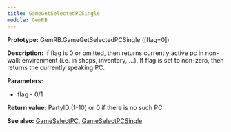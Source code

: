 ```yaml
---
title: GameGetSelectedPCSingle
module: GemRB
---
```


**Prototype:** GemRB.GameGetSelectedPCSingle ([flag=0])

**Description:** If flag is 0 or omitted, then returns currently active pc 
in non-walk environment (i.e. in shops, inventory, ...).  If flag is set to 
non-zero, then returns the currently speaking PC. 

**Parameters:**
  * flag - 0/1

**Return value:** PartyID (1-10) or 0 if there is no such PC

**See also:** [GameSelectPC](GameSelectPC.md), [GameSelectPCSingle](GameSelectPCSingle.md)
